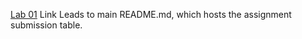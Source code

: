 [Lab 01](https://github.com/KTB2025/Bricken-Online-GEOG676-Fall2025.git)
Link Leads to main README.md, which hosts the assignment submission table. 
